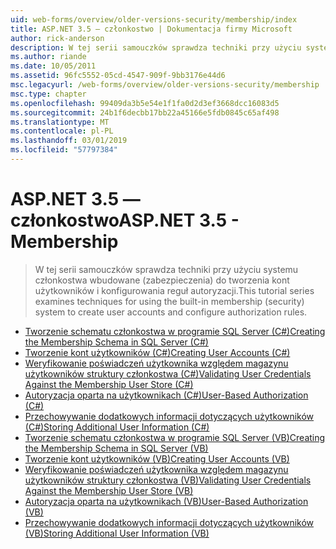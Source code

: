 ```yaml
---
uid: web-forms/overview/older-versions-security/membership/index
title: ASP.NET 3.5 — członkostwo | Dokumentacja firmy Microsoft
author: rick-anderson
description: W tej serii samouczków sprawdza techniki przy użyciu systemu członkostwa wbudowane (zabezpieczenia) do tworzenia kont użytkowników i konfigurowania reguł autoryzacji.
ms.author: riande
ms.date: 10/05/2011
ms.assetid: 96fc5552-05cd-4547-909f-9bb3176e44d6
msc.legacyurl: /web-forms/overview/older-versions-security/membership
msc.type: chapter
ms.openlocfilehash: 99409da3b5e54e1f1fa0d2d3ef3668dcc16083d5
ms.sourcegitcommit: 24b1f6decbb17bb22a45166e5fdb0845c65af498
ms.translationtype: MT
ms.contentlocale: pl-PL
ms.lasthandoff: 03/01/2019
ms.locfileid: "57797384"
---
```

<a name="aspnet-35---membership"></a><span data-ttu-id="11a2b-103">ASP.NET 3.5 — członkostwo</span><span class="sxs-lookup"><span data-stu-id="11a2b-103">ASP.NET 3.5 - Membership</span></span>
====================
> <span data-ttu-id="11a2b-104">W tej serii samouczków sprawdza techniki przy użyciu systemu członkostwa wbudowane (zabezpieczenia) do tworzenia kont użytkowników i konfigurowania reguł autoryzacji.</span><span class="sxs-lookup"><span data-stu-id="11a2b-104">This tutorial series examines techniques for using the built-in membership (security) system to create user accounts and configure authorization rules.</span></span>


- [<span data-ttu-id="11a2b-105">Tworzenie schematu członkostwa w programie SQL Server (C#)</span><span class="sxs-lookup"><span data-stu-id="11a2b-105">Creating the Membership Schema in SQL Server (C#)</span></span>](creating-the-membership-schema-in-sql-server-cs.md)
- [<span data-ttu-id="11a2b-106">Tworzenie kont użytkowników (C#)</span><span class="sxs-lookup"><span data-stu-id="11a2b-106">Creating User Accounts (C#)</span></span>](creating-user-accounts-cs.md)
- [<span data-ttu-id="11a2b-107">Weryfikowanie poświadczeń użytkownika względem magazynu użytkowników struktury członkostwa (C#)</span><span class="sxs-lookup"><span data-stu-id="11a2b-107">Validating User Credentials Against the Membership User Store (C#)</span></span>](validating-user-credentials-against-the-membership-user-store-cs.md)
- [<span data-ttu-id="11a2b-108">Autoryzacja oparta na użytkownikach (C#)</span><span class="sxs-lookup"><span data-stu-id="11a2b-108">User-Based Authorization (C#)</span></span>](user-based-authorization-cs.md)
- [<span data-ttu-id="11a2b-109">Przechowywanie dodatkowych informacji dotyczących użytkowników (C#)</span><span class="sxs-lookup"><span data-stu-id="11a2b-109">Storing Additional User Information (C#)</span></span>](storing-additional-user-information-cs.md)
- [<span data-ttu-id="11a2b-110">Tworzenie schematu członkostwa w programie SQL Server (VB)</span><span class="sxs-lookup"><span data-stu-id="11a2b-110">Creating the Membership Schema in SQL Server (VB)</span></span>](creating-the-membership-schema-in-sql-server-vb.md)
- [<span data-ttu-id="11a2b-111">Tworzenie kont użytkowników (VB)</span><span class="sxs-lookup"><span data-stu-id="11a2b-111">Creating User Accounts (VB)</span></span>](creating-user-accounts-vb.md)
- [<span data-ttu-id="11a2b-112">Weryfikowanie poświadczeń użytkownika względem magazynu użytkowników struktury członkostwa (VB)</span><span class="sxs-lookup"><span data-stu-id="11a2b-112">Validating User Credentials Against the Membership User Store (VB)</span></span>](validating-user-credentials-against-the-membership-user-store-vb.md)
- [<span data-ttu-id="11a2b-113">Autoryzacja oparta na użytkownikach (VB)</span><span class="sxs-lookup"><span data-stu-id="11a2b-113">User-Based Authorization (VB)</span></span>](user-based-authorization-vb.md)
- [<span data-ttu-id="11a2b-114">Przechowywanie dodatkowych informacji dotyczących użytkowników (VB)</span><span class="sxs-lookup"><span data-stu-id="11a2b-114">Storing Additional User Information (VB)</span></span>](storing-additional-user-information-vb.md)
